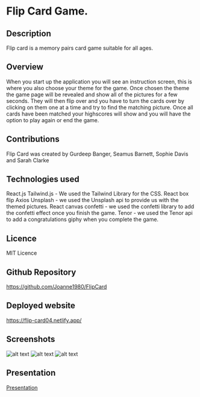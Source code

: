 # Flip Card Game.

## Description
Flip card is a memory pairs card game suitable for all ages. 

## Overview
When you start up the application you will see an instruction screen, this is where you also choose your theme
for the game. Once chosen the theme the game page will be revealed and show all of the pictures for a few seconds. 
They will then flip over and you have to turn the cards over by clicking on them one at a time and try to find the matching picture. 
Once all cards have been matched your highscores will show and you will have the option to play again or end the game. 

## Contributions
Flip Card was created by Gurdeep Banger, Seamus Barnett, Sophie Davis and Sarah Clarke

## Technologies used
React.js
Tailwind.js - We used the Tailwind Library for the CSS.
React box flip
Axios
Unsplash - we used the Unsplash api to provide us with the themed pictures.
React canvas confetti - we used the confetti library to add the confetti effect once you finish the game.
Tenor - we used the Tenor api to add a congratulations giphy when you complete the game.


## Licence
MIT Licence

## Github Repository
https://github.com/Joanne1980/FlipCard

## Deployed website
https://flip-card04.netlify.app/

## Screenshots
![alt text](https://user-images.githubusercontent.com/117310251/227307074-b0e1cd16-5eea-492d-940d-8407b71519d5.png)
![alt text](https://user-images.githubusercontent.com/117310251/227308505-d79a5ad9-20ec-4fb0-9284-af9e2927ed7b.png)
![alt text](https://user-images.githubusercontent.com/117310251/227307122-9f291e31-1a19-4629-a2fa-fbebbd5f0a72.png)

## Presentation
[Presentation](https://www.canva.com/design/DAFd9NiE-hU/5ugINwc5SOK0mx5j8DiH8g/view?utm_content=DA[…]mpaign=designshare&utm_medium=link&utm_source=publishsharelink)